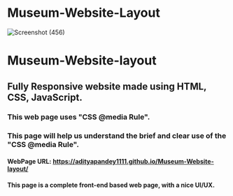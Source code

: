 # Museum-Website-Layout
![Screenshot (456)](https://github.com/adityapandey1111/Museum-Website-layout/assets/114282369/dc592aa9-63eb-4cb7-a79c-15edb73843a2)
# Museum-Website-layout
## Fully Responsive website made using HTML, CSS, JavaScript.
### This web page uses "CSS @media Rule".
### This page will help us understand the brief and clear use of the "CSS @media Rule".

#### WebPage URL: https://adityapandey1111.github.io/Museum-Website-layout/

#### This page is a complete front-end based web page, with a nice UI/UX.

